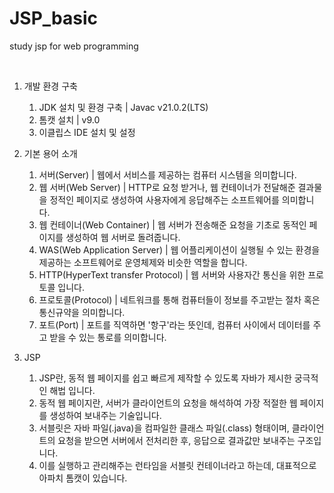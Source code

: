 # JSP_basic

study jsp for web programming

</br>

1. 개발 환경 구축
    1) JDK 설치 및 환경 구축 | Javac v21.0.2(LTS)
    2) 톰캣 설치 | v9.0
    3) 이클립스 IDE 설치 및 설정

2. 기본 용어 소개
    1) 서버(Server) | 웹에서 서비스를 제공하는 컴퓨터 시스템을 의미합니다.
    2) 웹 서버(Web Server) | HTTP로 요청 받거나, 웹 컨테이너가 전달해준 결과물을 정적인 페이지로 생성하여 사용자에게 응답해주는 소프트웨어를 의미합니다.
    3) 웹 컨테이너(Web Container) | 웹 서버가 전송해준 요청을 기초로 동적인 페이지를 생성하여 웹 서버로 돌려줍니다.
    4) WAS(Web Application Server) | 웹 어플리케이션이 실행될 수 있는 환경을 제공하는 소프트웨어로 운영체제와 비슷한 역할을 합니다.
    5) HTTP(HyperText transfer Protocol) | 웹 서버와 사용자간 통신을 위한 프로토콜 입니다.
    6) 프로토콜(Protocol) | 네트워크를 통해 컴퓨터들이 정보를 주고받는 절차 혹은 통신규약을 의미합니다.
    7) 포트(Port) | 포트를 직역하면 '항구'라는 뜻인데, 컴퓨터 사이에서 데이터를 주고 받을 수 있는 통로를 의미합니다.

3. JSP
    1) JSP란, 동적 웹 페이지를 쉽고 빠르게 제작할 수 있도록 자바가 제시한 궁극적인 해법 입니다.
    2) 동적 웹 페이지란, 서버가 클라이언트의 요청을 해석하여 가장 적절한 웹 페이지를 생성하여 보내주는 기술입니다.
    3) 서블릿은 자바 파일(.java)을 컴파일한 클래스 파일(.class) 형태이며, 클라이언트의 요청을 받으면 서버에서 전처리한 후, 응답으로 결과값만 보내주는 구조입니다.
    4) 이를 실행하고 관리해주는 런타임을 서블릿 컨테이너라고 하는데, 대표적으로 아파치 톰캣이 있습니다.

